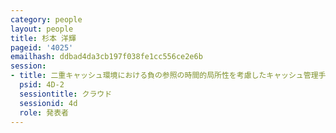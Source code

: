 ```yaml
---
category: people
layout: people
title: 杉本 洋輝
pageid: '4025'
emailhash: ddbad4da3cb197f038fe1cc556ce2e6b
session:
- title: 二重キャッシュ環境における負の参照の時間的局所性を考慮したキャッシュ管理手法
  psid: 4D-2
  sessiontitle: クラウド
  sessionid: 4d
  role: 発表者
---
```

